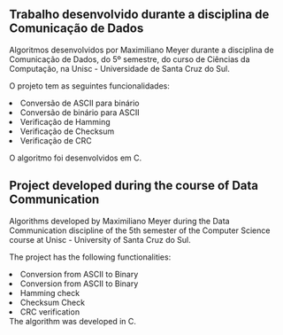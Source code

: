 <h2>Trabalho desenvolvido durante a disciplina de Comunicação de Dados</h2>

Algoritmos desenvolvidos por Maximiliano Meyer durante a disciplina de Comunicação de Dados, do 5º semestre, do curso de Ciências 
da Computação, na Unisc - Universidade de Santa Cruz do Sul.

O projeto tem as seguintes funcionalidades:
<lu>
<li>Conversão de ASCII para binário</li>
<li>Conversão de binário para ASCII</li>
<li>Verificação de Hamming</li>
<li>Verificação de Checksum</li>
<li>Verificação de CRC</li>
</lu>

O algoritmo foi desenvolvidos em C.


<h2>Project developed during the course of Data Communication</h2>
Algorithms developed by Maximiliano Meyer during the Data Communication discipline of the 5th semester of the Computer Science course at Unisc - University of Santa Cruz do Sul.

The project has the following functionalities:
<lu>
<li>Conversion from ASCII to Binary</li>
<li>Conversion from ASCII to Binary</li>
<li>Hamming check</li>
<li>Checksum Check</li>
<li>CRC verification</li>
</lu>  
The algorithm was developed in C.
